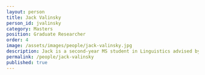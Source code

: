 ```yaml
---
layout: person  
title: Jack Valinsky
person_id: jvalinsky
category: Masters
position: Graduate Researcher
order: 4
image: /assets/images/people/jack-valinsky.jpg  
description: Jack is a second-year MS student in Linguistics advised by Scott Grimm.
permalink: /people/jack-valinsky
published: true
---
```

